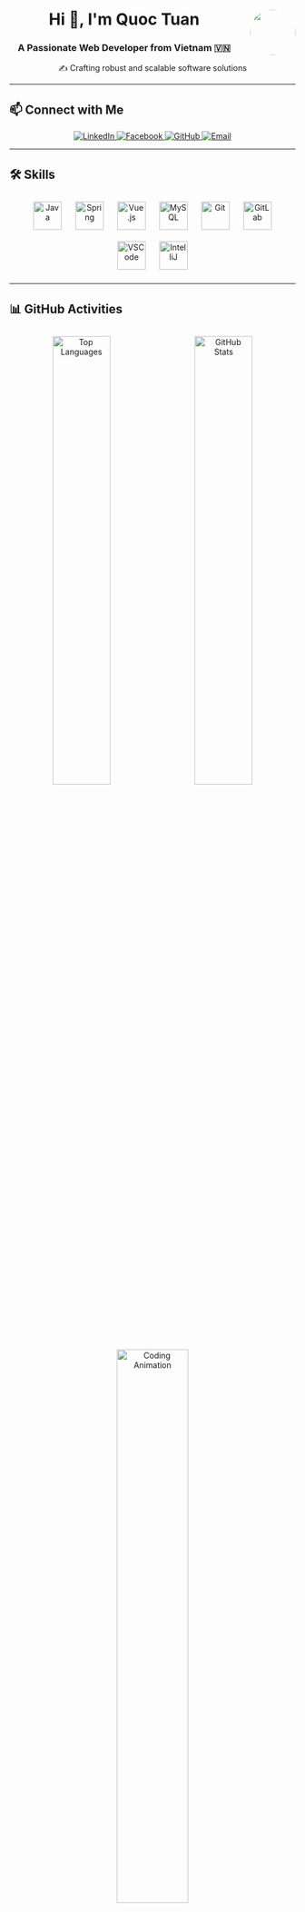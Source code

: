 <!-- Header Section -->
<div align="center">
  <img align="right" width="80" src="https://github.com/JestWeoz.png" style="border-radius: 50%; margin-left: 20px;" />
  <h1>Hi 👋, I'm Quoc Tuan</h1>
  <h3>A Passionate Web Developer from Vietnam 🇻🇳</h3>
  <p>✍ Crafting robust and scalable software solutions</p>
</div>

---

<!-- Contact Section -->
## 📫 Connect with Me
<div align="center">
  <a href="https://www.linkedin.com/in/tu%E1%BA%A5n-nguy%E1%BB%85n-qu%E1%BB%91c-91069031b/" target="_blank">
    <img src="https://img.icons8.com/fluent/48/000000/linkedin.png" alt="LinkedIn" />
  </a>
  <a href="https://www.facebook.com/nguyen.quoc.tuan.281542/" target="_blank">
    <img src="https://img.icons8.com/fluent/48/000000/facebook-new.png" alt="Facebook" />
  </a>
  <a href="https://github.com/JestWeoz" target="_blank">
    <img src="https://img.icons8.com/fluent/48/000000/github.png" alt="GitHub" />
  </a>
  <a href="mailto:Tuannguyenquoc057@gmail.com">
    <img src="https://img.icons8.com/fluent/48/000000/mailing.png" alt="Email" />
  </a>
</div>

---

<!-- Skills Section -->
## 🛠 Skills
<div align="center">
  <img src="https://www.vectorlogo.zone/logos/java/java-icon.svg" alt="Java" width="50" height="50" style="margin: 10px;" />
  <img src="https://www.vectorlogo.zone/logos/springio/springio-icon.svg" alt="Spring" width="50" height="50" style="margin: 10px;" />
  <img src="https://www.vectorlogo.zone/logos/vuejs/vuejs-icon.svg" alt="Vue.js" width="50" height="50" style="margin: 10px;" />
  <img src="https://img.icons8.com/color/48/000000/mysql-logo.png" alt="MySQL" width="50" height="50" style="margin: 10px;" />
  <img src="https://img.icons8.com/color/48/000000/git.png" alt="Git" width="50" height="50" style="margin: 10px;" />
  <img src="https://www.vectorlogo.zone/logos/gitlab/gitlab-icon.svg" alt="GitLab" width="50" height="50" style="margin: 10px;" />
  <img src="https://img.icons8.com/color/48/000000/visual-studio-code-2019.png" alt="VSCode" width="50" height="50" style="margin: 10px;" />
  <img src="https://www.vectorlogo.zone/logos/jetbrains/jetbrains-icon.svg" alt="IntelliJ" width="50" height="50" style="margin: 10px;" />
</div>

---

<!-- Activities Section -->
## 📊 GitHub Activities
<div align="center">
  <img src="https://github-readme-stats.vercel.app/api/top-langs/?username=JestWeoz&bg_color=ffffff&text_color=179fa3&layout=compact&hide=CSS&langs_count=10&custom_title=Top%20Languages%20Used&title_color=2b7489" alt="Top Languages" width="45%" style="margin: 10px;" />
  <img src="https://github-readme-stats.vercel.app/api?username=JestWeoz&bg_color=ffffff&text_color=179fa3&show_icons=true&count_private=true&include_all_commits=true&custom_title=GitHub%20Activity&title_color=2b7489" alt="GitHub Stats" width="45%" style="margin: 10px;" />
</div>

<div align="center">
  <img src="https://camo.githubusercontent.com/2366b34bb903c09617990fb5fff4622f3e941349e846ddb7e73df872a9d21233/68747470733a2f2f63646e2e6472696262626c652e636f6d2f75736572732f3733303730332f73637265656e73686f74732f363538313234332f6176656e746f2e676966" alt="Coding Animation" width="50%" style="margin-top: 20px;" />
</div>

---

<!-- Footer -->
<div align="center">
  <p>Built with 💻 and ☕</p>
</div>
